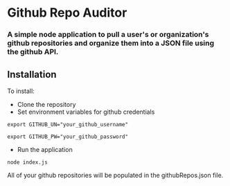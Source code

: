 # Github Repo Auditor

### A simple node application to pull a user's or organization's github repositories and organize them into a JSON file using the github API.

## Installation
To install:
* Clone the repository
* Set environment variables for github credentials
```
export GITHUB_UN="your_github_username"
```
```
export GITHUB_PW="your_github_password"
```
* Run the application
```
node index.js
```

All of your github repositories will be populated in the githubRepos.json file.